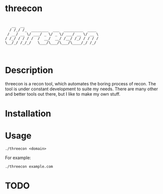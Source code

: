 # threecon
```
 
   __  __                                  
  / /_/ /_  ________  ___  _________  ____ 
 / __/ __ \/ ___/ _ \/ _ \/ ___/ __ \/ __ \
/ /_/ / / / /  /  __/  __/ /__/ /_/ / / / /
\__/_/ /_/_/   \___/\___/\___/\____/_/ /_/ 
                                           
                                                                                   
```
# Description
threecon is a recon tool, which automates the boring process of recon. The tool is under constant development to suite my needs. There are many other and better tools out there, but I like to make my own stuff.

# Installation

# Usage
```
./threecon <domain>
```
For example:
```
./threecon example.com
```
# TODO
